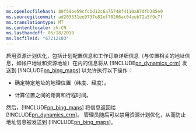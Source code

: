```yaml
---
ms.openlocfilehash: 80f59be59cfcbd12c6a75748f4110a87dfb385e9
ms.sourcegitcommit: ad203331ee9737e82ef70206ac04eeb72a5f9c7f
ms.translationtype: MT
ms.contentlocale: zh-CN
ms.lasthandoff: 06/18/2019
ms.locfileid: "67212103"
---
```

启用资源计划优化，包括计划配置信息和工作订单详细信息（与位置相关的地址信息，如帐户地址和资源地址）在内的信息将从 [!INCLUDE[pn_dynamics_crm](pn-dynamics-crm.md)] 发送到 [!INCLUDE[pn_bing_maps](pn-bing-maps.md)] 以允许执行以下操作：  
  
-   确定特定地址的地理位置（纬度、经度）。  
  
-   计算位置之间的距离和行程时间。  
  
 然后，[!INCLUDE[pn_bing_maps](pn-bing-maps.md)] 将信息返回给 [!INCLUDE[pn_dynamics_crm](pn-dynamics-crm.md)]。  管理员随后可以禁用资源计划优化，从而防止地址信息被发送到 [!INCLUDE[pn_bing_maps](pn-bing-maps.md)]。